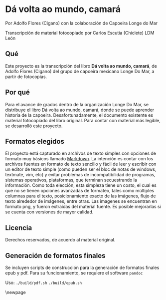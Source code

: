 # Dá volta ao mundo, camará

Por Adolfo Flores (Cigano)
con la colaboración de Capoeira Longe do Mar

Transcripción de material fotocopiado por
Carlos Escutia (Chiclete) LDM León


## Qué

Este proyecto es la transcripción del libro **Dá volta ao mundo, camará**, de Adolfo
Flores (Cigano) del grupo de capoeira mexicano Longe Do Mar, a partir de fotocopias.


## Por qué

Para el avance de grados dentro de la organización Longe Do Mar, se distribuye el
libro Dá volta ao mundo, camará, donde se puede aprender historia de la capoeira.
Desafortunadamente, el documento existente es material fotocopiado del libro original.
Para contar con material más legible, se desarrolló este proyecto.


## Formatos elegidos

El proyecto está capturado en archivos de texto simples con opciones de formato
muy básicos llamado [Markdown][1]. La intención es contar con los archivos fuentes
en formato de texto sencillo y fácil de leer y escribir con un editor de texto
simple (como pueden ser el bloc de notas de windows, textmate, vim, etc) y evitar
problemas de incompatibilidad de programas, sistemas operativos, plataformas, que
terminan secuestrando la información. 
Como toda elección, esta simpleza tiene un costo, el cual es que no se tienen
opciones avanzadas de formateo, tales como múltiples columnas para el texto,
posicionamiento exacto de las imágenes, flujo de texto alrededor de imágenes, entre
otras.
Las imagenes se encuentran en formato png, y fueron extraídas del material fuente.
Es posible mejorarlas si se cuenta con versiones de mayor calidad.


## Licencia

Derechos reservados, de acuerdo al material original.


## Generación de formatos finales

Se incluyen scripts de construcción para la generación de formatos finales epub y pdf.
Para su funcionamiento, se requiere el software `pandoc`

Uso:
`./build/pdf.sh`
`./build/epub.sh`

[1]: <https://es.wikipedia.org/wiki/Markdown> "Markdown"
\newpage
